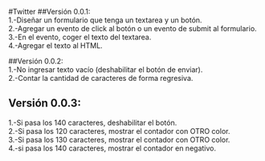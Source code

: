 #Twitter
##Versión 0.0.1:  
1.-Diseñar un formulario que tenga un textarea y un botón.  
2.-Agregar un evento de click al botón o un evento de submit al formulario.  
3.-En el evento, coger el texto del textarea.  
4.-Agregar el texto al HTML.  

##Versión 0.0.2:  
1.-No ingresar texto vacío (deshabilitar el botón de enviar).  
2.-Contar la cantidad de caracteres de forma regresiva.  

## Versión 0.0.3:  
1.-Si pasa los 140 caracteres, deshabilitar el botón.  
2.-Si pasa los 120 caracteres, mostrar el contador con OTRO color.  
3.-Si pasa los 130 caracteres, mostrar el contador con OTRO color.  
4.-si pasa los 140 caracteres, mostrar el contador en negativo.  


